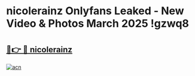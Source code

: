 # nicolerainz Onlyfans Leaked - New Video & Photos March 2025 !gzwq8

# <h2><a href="https://b5dae3.iuczelnia.edu.pl?title=nicolerainz&ref=gzwq8">🔗👉 🔴 nicolerainz</a></h2>

[![acn](https://github.com/user-attachments/assets/0f9c940e-d8b0-45ae-aac7-cd30a18b3e1c)](https://b5dae3.iuczelnia.edu.pl?title=nicolerainz&ref=gzwq8)

